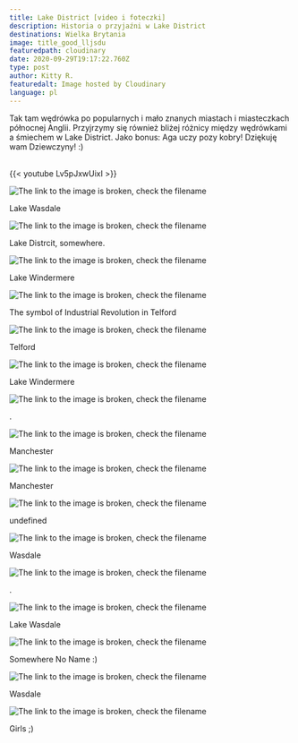 ```yaml
---
title: Lake District [video i foteczki]
description: Historia o przyjaźni w Lake District
destinations: Wielka Brytania
image: title_good_lljsdu
featuredpath: cloudinary
date: 2020-09-29T19:17:22.760Z
type: post
author: Kitty R.
featuredalt: Image hosted by Cloudinary
language: pl
---
```

<!--StartFragment-->

<!--StartFragment-->

Tak tam wędrówka po popularnych i mało znanych miastach i miasteczkach północnej Anglii. Przyjrzymy się również bliżej różnicy między wędrówkami a śmiechem w Lake District. Jako bonus: Aga uczy pozy kobry! Dziękuję wam Dziewczyny! :)

<!--EndFragment-->

<br>{{< youtube Lv5pJxwUixI >}}</br>

![The link to the image is broken, check the filename](https://res.cloudinary.com/dkdpqgjhi/image/upload/c_scale,w_600/DSCF4817_bymhet)

Lake Wasdale

![The link to the image is broken, check the filename](https://res.cloudinary.com/dkdpqgjhi/image/upload/c_scale,w_600/DSCF4886_u3uhdv)

Lake Distrcit, somewhere.

![The link to the image is broken, check the filename](https://res.cloudinary.com/dkdpqgjhi/image/upload/c_scale,w_600/DSCF4994_homlwf)

Lake Windermere

![The link to the image is broken, check the filename](https://res.cloudinary.com/dkdpqgjhi/image/upload/c_scale,w_600/DSCF5049_wqia7a)

The symbol of Industrial Revolution in Telford

![The link to the image is broken, check the filename](https://res.cloudinary.com/dkdpqgjhi/image/upload/c_scale,w_600/DSCF5039_pqdkf0)

Telford

![The link to the image is broken, check the filename](https://res.cloudinary.com/dkdpqgjhi/image/upload/c_scale,w_600/DSCF4994_homlwf)

Lake Windermere

![The link to the image is broken, check the filename](https://res.cloudinary.com/dkdpqgjhi/image/upload/c_scale,w_600/DSCF4984_kn6ksl)

.

![The link to the image is broken, check the filename](https://res.cloudinary.com/dkdpqgjhi/image/upload/c_scale,w_600/DSCF4714_eo8rhv)

Manchester

![The link to the image is broken, check the filename](https://res.cloudinary.com/dkdpqgjhi/image/upload/c_scale,w_600/DSCF4687_sylkd5)

Manchester

![The link to the image is broken, check the filename](https://res.cloudinary.com/dkdpqgjhi/image/upload/c_scale,w_600/DSCF4722_vyoyud)

undefined

![The link to the image is broken, check the filename](https://res.cloudinary.com/dkdpqgjhi/image/upload/c_scale,w_600/DSCF4845_c73gwg)

Wasdale

![The link to the image is broken, check the filename](https://res.cloudinary.com/dkdpqgjhi/image/upload/c_scale,w_600/DSCF4754_wjcfbr)

.

![The link to the image is broken, check the filename](https://res.cloudinary.com/dkdpqgjhi/image/upload/c_scale,w_600/DSCF4836_c5zzxc)

Lake Wasdale

![The link to the image is broken, check the filename](https://res.cloudinary.com/dkdpqgjhi/image/upload/c_scale,w_600/DSCF4781_eukwr8)

Somewhere No Name :)

![The link to the image is broken, check the filename](https://res.cloudinary.com/dkdpqgjhi/image/upload/c_scale,w_600/DSCF4813_bm2q2e)

Wasdale

![The link to the image is broken, check the filename](https://res.cloudinary.com/dkdpqgjhi/image/upload/c_scale,w_600/DSCF4958_z7joeb)

Girls ;)

<!--EndFragment-->